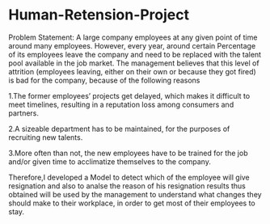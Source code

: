 # Human-Retension-Project
Problem Statement: A large company employees at any given point of time around many employees. However, every year, around certain Percentage of its employees leave the company and need to be replaced with the talent pool available in the job market. The management believes that this level of attrition (employees leaving, either on their own or because they got fired) is bad for the company, because of the following reasons 

1.The former employees’ projects get delayed, which makes it difficult to meet timelines, resulting in a reputation loss among consumers and partners.

2.A sizeable department has to be maintained, for the purposes of recruiting new talents.

3.More often than not, the new employees have to be trained for the job and/or given time to acclimatize themselves to the company.

Therefore,I developed a Model to detect which of the employee will give resignation and also to analse the reason of his resignation results thus obtained will be used by the management to understand what changes they should make to their workplace, in order to get most of their employees to stay.
